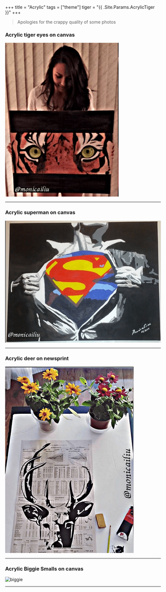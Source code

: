 +++
title = "Acrylic"
tags = ["theme"]
tiger = "{{ .Site.Params.AcrylicTiger }}"
+++

> Apologies for the crappy quality of some photos  

### Acrylic tiger eyes on canvas
![tiger](/img/art/tiger.png)

---

### Acrylic superman on canvas
![superman](/img/art/superman.png)

---

### Acrylic deer on newsprint
![deer](/img/art/deer.png)

---

### Acrylic Biggie Smalls on canvas
![biggie](/img/art/biggie.jpg)

---
